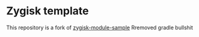 # Zygisk template

This repository is a fork of [zygisk-module-sample](https://github.com/topjohnwu/zygisk-module-sample)
Rremoved gradle bullshit


